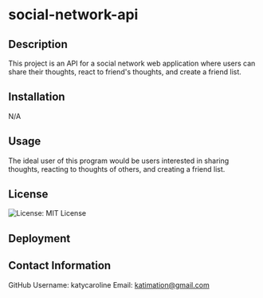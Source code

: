 # social-network-api

## Description
This project is an API for a social network web application where users can share their thoughts, react to friend's thoughts, and create a friend list.

## Installation
N/A

## Usage
The ideal user of this program would be users interested in sharing thoughts, reacting to thoughts of others, and creating a friend list. 

## License
![License: MIT License](https://img.shields.io/badge/License-MIT-red)

## Deployment

## Contact Information
GitHub Username: katycaroline
Email: katimation@gmail.com